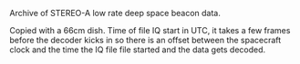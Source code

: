 Archive of STEREO-A low rate deep space beacon data.

Copied with a 66cm dish.  Time of file IQ start in UTC, it takes a few frames before the decoder kicks in so there is an offset between the spacecraft clock and the time the IQ file file started and the data gets decoded.
